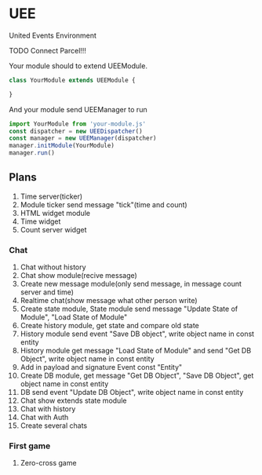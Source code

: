 # UEE
United Events Environment

TODO Connect Parcel!!!

Your module should to extend UEEModule.

```javascript
class YourModule extends UEEModule {

}
```

And your module send UEEManager to run
```javascript
import YourModule from 'your-module.js'
const dispatcher = new UEEDispatcher()
const manager = new UEEManager(dispatcher)
manager.initModule(YourModule)
manager.run()
```

## Plans
1. Time server(ticker)
1. Module ticker send message "tick"(time and count)
1. HTML widget module
1. Time widget
1. Count server widget

### Chat
1. Chat without history
2. Chat show module(recive message)
2. Create new message module(only send message, in message count server and time)
2. Realtime chat(show message what other person write)
3. Create state module, State module send message "Update State of Module", "Load State of Module"
3. Create history module, get state and compare old state
3. History module send event "Save DB object", write object name in const entity 
3. History module get message "Load State of Module" and send "Get DB Object", write object name in const entity 
3. Add in payload and signature Event const "Entity"
3. Create DB module, get message  "Get DB  Object", "Save DB  Object", get object name in const entity 
3. DB send event "Update DB Object", write object name in const entity
3. Chat show extends state module
3. Chat with history
4. Chat with Auth
4. Create several chats

### First game
1. Zero-cross game